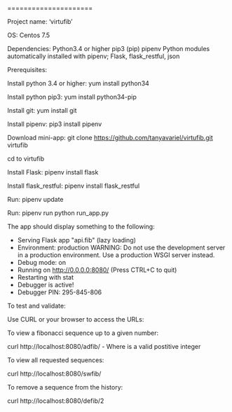 =====================
 
 Project name: ‘virtufib’
  
 OS: Centos 7.5
   
   Dependencies:
   Python3.4 or higher
   pip3 (pip)
   pipenv
   Python modules automatically installed with pipenv; Flask, flask_restful, json

Prerequisites:
 
Install python 3.4 or higher:  yum install python34
  
Install python pip3:  yum install python34-pip
   
Install git:  yum install git

Install pipenv: pip3 install pipenv
 
Download mini-app: git clone https://github.com/tanyavariel/virtufib.git virtufib

cd to virtufib
   
Install Flask:  pipenv install flask

Install flask_restful:  pipenv install flask_restful
 
Run: pipenv update
  
Run: pipenv run python run_app.py
     
The app should display something to the following:
   * Serving Flask app "api.fib" (lazy loading)
   * Environment: production
       WARNING: Do not use the development server in a production environment.
       Use a production WSGI server instead.
   * Debug mode: on
   * Running on http://0.0.0.0:8080/ (Press CTRL+C to quit)
   * Restarting with stat
   * Debugger is active!
   * Debugger PIN: 295-845-806
                    
                     
To test and validate:
                     
Use CURL or your browser to access the URLs:
                       
To view a fibonacci sequence up to a given number:
                        
  curl http://localhost:8080/adfib/<SEQNUM>  - Where <SEQNUM> is a valid postitive integer
                         
To view all requested sequences:
                          
  curl http://localhost:8080/swfib/
                           
To remove a sequence from the history:
                            
  curl http://localhost:8080/defib/2
